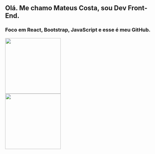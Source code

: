 ## Olá. Me chamo Mateus Costa, sou Dev Front-End.
### Foco em React, Bootstrap, JavaScript e esse é meu GitHub.

<div>
  <a>
  <img height="180em" src="https://github-readme-stats.vercel.app/api?username=mateus-cc&show_icons=true&theme=dark#gh-dark-mode-only)](https://github.com/mateus-cc/github-readme-stats#gh-dark-mode-only"/>
</div>
<div>
  <img height="180em" src="https://github-readme-stats.vercel.app/api/top-langs/?username=mateus-cc&hide_progress=true"/>
</div>


